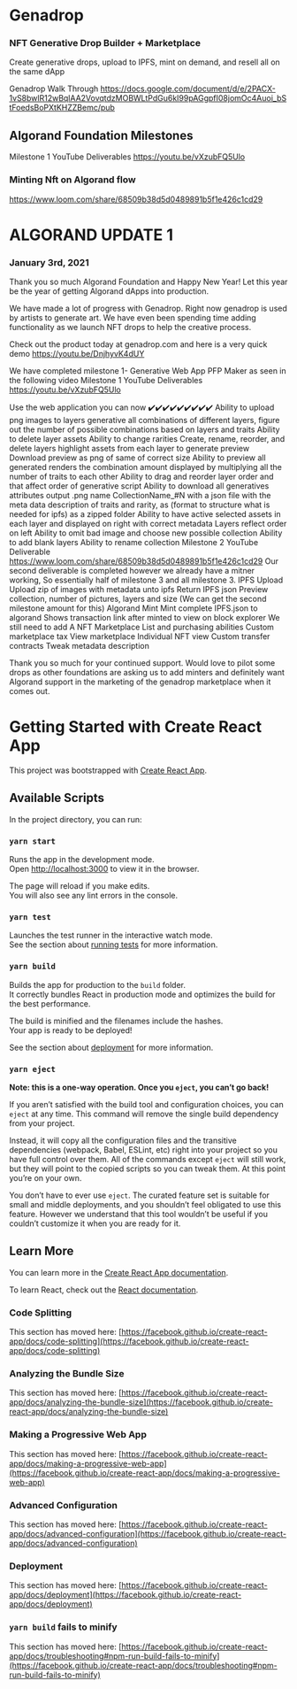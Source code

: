 # Genadrop

### NFT Generative Drop Builder + Marketplace
Create generative drops, upload to IPFS, mint on demand, and resell all on the same dApp


Genadrop Walk Through https://docs.google.com/document/d/e/2PACX-1vS8bwlR12wBqlAA2VovqtdzMOBWLtPdGu6kI99pAGgpfI08jomOc4Auoi_bStFoedsBoPXtKHZZBemc/pub

## Algorand Foundation Milestones
Milestone 1 YouTube Deliverables https://youtu.be/vXzubFQ5Ulo
### Minting Nft on Algorand flow
https://www.loom.com/share/68509b38d5d0489891b5f1e426c1cd29


# ALGORAND UPDATE 1 
### January 3rd, 2021

Thank you so much Algorand Foundation and Happy New Year! Let this year be the year of getting Algorand dApps into production. 

We have made a lot of progress with Genadrop. Right now genadrop is used by artists to generate art. We have even been spending time adding functionality as we launch NFT drops to help the creative process. 

Check out the product today at genadrop.com and here is a very quick demo https://youtu.be/DnjhyvK4dUY 

We have completed milestone 1- Generative Web App PFP Maker as seen in the following video
Milestone 1 YouTube Deliverables https://youtu.be/vXzubFQ5Ulo 

Use the web application you can now ✔️✔️✔️✔️✔️✔️✔️✔️✔️
Ability to upload png images to layers
generative all combinations of different layers,
 figure out the number of possible combinations based on layers and traits
Ability to delete layer assets
Ability to change rarities
Create, rename, reorder, and delete layers
highlight assets from each layer to generate preview
Download preview as png of same of correct size
Ability to preview all generated renders
the combination amount displayed by multiplying all the number of traits to each other
Ability to drag and reorder layer order and that affect order of generative script
Ability to download all generatives attributes output .png name CollectionName_#N with a json file with the meta data description of traits and rarity, as (format to structure what is needed for ipfs) as a zipped folder
Ability to have active selected assets in each layer and displayed on right with correct metadata
Layers reflect order on left
Ability to omit bad image and choose new possible collection
Ability to add blank layers 
Ability to rename collection
Milestone 2 YouTube Deliverable 
https://www.loom.com/share/68509b38d5d0489891b5f1e426c1cd29 
Our second deliverable is completed however we already have a mitner working,  So essentially half of milestone 3 and all milestone 3.
IPFS Upload
Upload zip of images with metadata unto ipfs
Return IPFS json
Preview collection, number of pictures, layers and size
(We can get the second milestone amount for this)
Algorand Mint
Mint complete IPFS.json to algorand
Shows transaction link after minted to view on block explorer
We still need to add
A NFT Marketplace
List and purchasing abilities
Custom marketplace tax
View marketplace
Individual NFT view
Custom transfer contracts
Tweak metadata description

Thank you so much for your continued support. Would love to pilot some drops as other foundations are asking us to add minters and definitely want Algorand support in the marketing of the genadrop marketplace when it comes out. 



# Getting Started with Create React App

This project was bootstrapped with [Create React App](https://github.com/facebook/create-react-app).

## Available Scripts

In the project directory, you can run:

### `yarn start`

Runs the app in the development mode.\
Open [http://localhost:3000](http://localhost:3000) to view it in the browser.

The page will reload if you make edits.\
You will also see any lint errors in the console.

### `yarn test`

Launches the test runner in the interactive watch mode.\
See the section about [running tests](https://facebook.github.io/create-react-app/docs/running-tests) for more information.

### `yarn build`

Builds the app for production to the `build` folder.\
It correctly bundles React in production mode and optimizes the build for the best performance.

The build is minified and the filenames include the hashes.\
Your app is ready to be deployed!

See the section about [deployment](https://facebook.github.io/create-react-app/docs/deployment) for more information.

### `yarn eject`

**Note: this is a one-way operation. Once you `eject`, you can’t go back!**

If you aren’t satisfied with the build tool and configuration choices, you can `eject` at any time. This command will remove the single build dependency from your project.

Instead, it will copy all the configuration files and the transitive dependencies (webpack, Babel, ESLint, etc) right into your project so you have full control over them. All of the commands except `eject` will still work, but they will point to the copied scripts so you can tweak them. At this point you’re on your own.

You don’t have to ever use `eject`. The curated feature set is suitable for small and middle deployments, and you shouldn’t feel obligated to use this feature. However we understand that this tool wouldn’t be useful if you couldn’t customize it when you are ready for it.

## Learn More

You can learn more in the [Create React App documentation](https://facebook.github.io/create-react-app/docs/getting-started).

To learn React, check out the [React documentation](https://reactjs.org/).

### Code Splitting

This section has moved here: [https://facebook.github.io/create-react-app/docs/code-splitting](https://facebook.github.io/create-react-app/docs/code-splitting)

### Analyzing the Bundle Size

This section has moved here: [https://facebook.github.io/create-react-app/docs/analyzing-the-bundle-size](https://facebook.github.io/create-react-app/docs/analyzing-the-bundle-size)

### Making a Progressive Web App

This section has moved here: [https://facebook.github.io/create-react-app/docs/making-a-progressive-web-app](https://facebook.github.io/create-react-app/docs/making-a-progressive-web-app)

### Advanced Configuration

This section has moved here: [https://facebook.github.io/create-react-app/docs/advanced-configuration](https://facebook.github.io/create-react-app/docs/advanced-configuration)

### Deployment

This section has moved here: [https://facebook.github.io/create-react-app/docs/deployment](https://facebook.github.io/create-react-app/docs/deployment)

### `yarn build` fails to minify

This section has moved here: [https://facebook.github.io/create-react-app/docs/troubleshooting#npm-run-build-fails-to-minify](https://facebook.github.io/create-react-app/docs/troubleshooting#npm-run-build-fails-to-minify)
